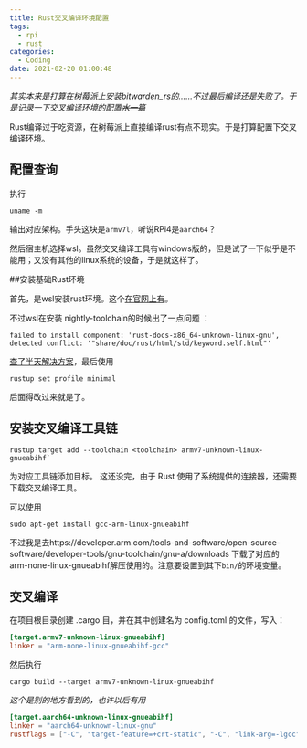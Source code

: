 ```yaml
---
title: Rust交叉编译环境配置
tags:
  - rpi
  - rust
categories:
  - Coding
date: 2021-02-20 01:00:48
---
```


*其实本来是打算在树莓派上安装bitwarden_rs的……不过最后编译还是失败了。于是记录一下交叉编译环境的配置~~水一篇~~*

Rust编译过于吃资源，在树莓派上直接编译rust有点不现实。于是打算配置下交叉编译环境。

## 配置查询

执行

```shell
uname -m
```
输出对应架构。手头这块是`armv7l`，听说RPi4是`aarch64`？

然后宿主机选择wsl。虽然交叉编译工具有windows版的，但是试了一下似乎是不能用；又没有其他的linux系统的设备，于是就这样了。

##安装基础Rust环境

首先，是wsl安装rust环境。这个[在官网上有](https://www.rust-lang.org/learn/get-started)。

不过wsl在安装 nightly-toolchain的时候出了一点问题 ：

```shell
failed to install component: 'rust-docs-x86_64-unknown-linux-gnu', detected conflict: '"share/doc/rust/html/std/keyword.self.html"'
```
 [查了半天解决方案](https://github.com/rust-lang/rust/issues/75833)，最后使用
```shell
rustup set profile minimal
```
后面得改过来就是了。

## 安装交叉编译工具链

```shell
rustup target add --toolchain <toolchain> armv7-unknown-linux-gnueabihf`
```
为对应<toolchain>工具链添加目标。
这还没完，由于 Rust 使用了系统提供的连接器，还需要下载交叉编译工具。

可以使用
```shell
sudo apt-get install gcc-arm-linux-gnueabihf
```
不过我是去https://developer.arm.com/tools-and-software/open-source-software/developer-tools/gnu-toolchain/gnu-a/downloads 下载了对应的arm-none-linux-gnueabihf解压使用的。注意要设置到其下`bin/`的环境变量。

## 交叉编译

在项目根目录创建 .cargo 目，并在其中创建名为 config.toml 的文件，写入：
```toml
[target.armv7-unknown-linux-gnueabihf]
linker = "arm-none-linux-gnueabihf-gcc"
```

然后执行
```shell
cargo build --target armv7-unknown-linux-gnueabihf
```

*这个是别的地方看到的，也许以后有用*
```toml
[target.aarch64-unknown-linux-gnueabihf]
linker = "aarch64-unknown-linux-gnu"
rustflags = ["-C", "target-feature=+crt-static", "-C", "link-arg=-lgcc"]
```


